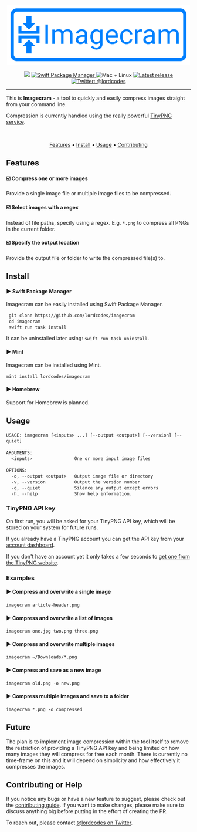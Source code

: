 <p align="center">
    <img src="Art/logo.png" width="500" max-width="90%" alt="Imagecram" />
</p>

<p align="center">
    <img src="https://img.shields.io/badge/Swift-5.1-orange.svg" />
    <a href="https://swift.org/package-manager">
        <img src="https://img.shields.io/badge/swiftpm-compatible-brightgreen.svg?style=flat" alt="Swift Package Manager" />
    </a>
     <img src="https://img.shields.io/badge/platforms-mac+linux-brightgreen.svg?style=flat" alt="Mac + Linux" />
     <a href="https://github.com/lordcodes/imagecram/releases/latest">
         <img src="https://img.shields.io/github/release/lordcodes/imagecram.svg?style=flat" alt="Latest release" />
     </a>
    <a href="https://twitter.com/lordcodes">
        <img src="https://img.shields.io/badge/twitter-@lordcodes-blue.svg?style=flat" alt="Twitter: @lordcodes" />
    </a>
</p>

---

This is **Imagecram** - a tool to quickly and easily compress images straight from your command line.

Compression is currently handled using the really powerful [TinyPNG service](https://tinypng.com).

&nbsp;

<p align="center">
    <a href="#features">Features</a> • <a href="#install">Install</a> • <a href="#usage">Usage</a> • <a href="#contributing-or-help">Contributing</a>
</p>

## Features

#### ☑️ Compress one or more images

Provide a single image file or multiple image files to be compressed.

#### ☑️ Select images with a regex

Instead of file paths, specify using a regex. E.g. `*.png` to compress all PNGs in the current folder.

#### ☑️ Specify the output location

Provide the output file or folder to write the compressed file(s) to.

## Install

#### ▶︎ Swift Package Manager

Imagecram can be easily installed using Swift Package Manager.

```terminal
 git clone https://github.com/lordcodes/imagecram
 cd imagecram
 swift run task install
```

It can be uninstalled later using: `swift run task uninstall`.

#### ▶︎ Mint

Imagecram can be installed using Mint.

```terminal
mint install lordcodes/imagecram
```

#### ▶︎ Homebrew

Support for Homebrew is planned.

## Usage

```terminal
USAGE: imagecram [<inputs> ...] [--output <output>] [--version] [--quiet]

ARGUMENTS:
  <inputs>                One or more input image files 

OPTIONS:
  -o, --output <output>   Output image file or directory 
  -v, --version           Output the version number 
  -q, --quiet             Silence any output except errors 
  -h, --help              Show help information.
```

### TinyPNG API key

On first run, you will be asked for your TinyPNG API key, which will be stored on your system for future runs.

If you already have a TinyPNG account you can get the API key from your [account dashboard](https://tinypng.com/dashboard/api).

If you don't have an account yet it only takes a few seconds to [get one from the TinyPNG website](https://tinypng.com/developers).

### Examples

#### ▶︎ Compress and overwrite a single image

```
imagecram article-header.png
```

#### ▶︎ Compress and overwrite a list of images

```
imagecram one.jpg two.png three.png
```

#### ▶︎ Compress and overwrite multiple images

```
imagecram ~/Downloads/*.png
```

#### ▶︎ Compress and save as a new image

```
imagecram old.png -o new.png
```

#### ▶︎ Compress multiple images and save to a folder

```
imagecram *.png -o compressed
```

## Future

The plan is to implement image compression within the tool itself to remove the restriction of providing a TinyPNG API key and being limited on how many images they will compress for free each month. There is currently no time-frame on this and it will depend on simplicity and how effectively it compresses the images.

## Contributing or Help

If you notice any bugs or have a new feature to suggest, please check out the [contributing guide](https://github.com/lordcodes/imagecram/blob/master/CONTRIBUTING.md). If you want to make changes, please make sure to discuss anything big before putting in the effort of creating the PR.

To reach out, please contact [@lordcodes on Twitter](https://twitter.com/lordcodes).

